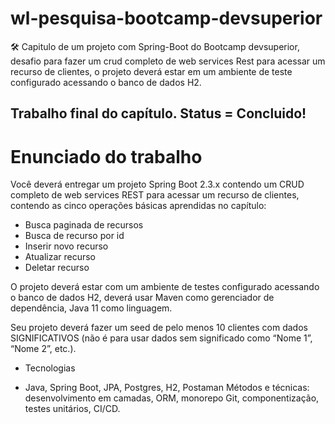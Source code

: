 # wl-pesquisa-bootcamp-devsuperior
 :hammer_and_wrench: Capitulo de um projeto com Spring-Boot do Bootcamp devsuperior, desafio para fazer um crud completo de web services Rest para acessar um recurso de clientes, o projeto deverá estar em um ambiente de teste configurado acessando o banco de dados H2.


## Trabalho final do capítulo.  Status = Concluido!

# Enunciado do trabalho

Você deverá entregar um projeto Spring Boot 2.3.x contendo um CRUD completo de web services REST para acessar um recurso de clientes, contendo as cinco operações
básicas aprendidas no capítulo:

* Busca paginada de recursos
* Busca de recurso por id
* Inserir novo recurso
* Atualizar recurso
* Deletar recurso

O projeto deverá estar com um ambiente de testes configurado acessando o banco de dados H2, deverá usar Maven como gerenciador de dependência, Java 11 como linguagem.

Seu projeto deverá fazer um seed de pelo menos 10 clientes com dados SIGNIFICATIVOS (não é para usar dados sem significado como “Nome 1”, “Nome 2”, etc.).

* Tecnologias

* Java, Spring Boot, JPA, Postgres, H2, Postaman
Métodos e técnicas: desenvolvimento em camadas, ORM, monorepo Git, componentização, testes unitários, CI/CD.

